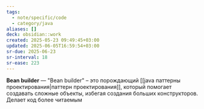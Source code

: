 ```yaml
---
tags:
  - note/specific/code
  - category/java
aliases: []
deck: obsidian::work
created: 2025-05-23 09:49:45+03:00
updated: 2025-06-05T16:59:54+03:00
sr-due: 2025-06-23
sr-interval: 18
sr-ease: 223
---
```


**Bean builder**
—
"Bean builder" – это порождающий [[java паттерны проектирования|паттерн проектирования]], который помогает создавать сложные объекты, избегая создания больших конструкторов. Делает код более читаемым
